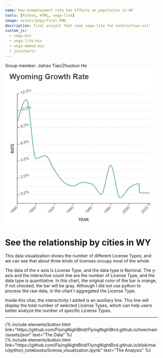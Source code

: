 ```yaml
---
name: How unemployment rate has effects on population in WY
tools: [Python, HTML, vega-lite]
image: assets/pngs/final.PNG
description: final project that uses vega-lite for interactive viz!
custom_js:
  - vega.min
  - vega-lite.min
  - vega-embed.min
  - justcharts
---
```


Group member: Jiahao Tian/Zhuokun He  
![picture](https://github.com/FlyingNightBird/FlyingNightBird.github.io/blob/main/assets/pngs/growth.PNG)

# See the relationship by cities in WY
 This data visualization shows the number of different License Types, and we can see that about three kinds of licenses occupy most of the whole.

The data of the x-axis is License Type, and the data type is Nominal. The y-axis and the interactive count line are the number of License Type, and the data type is quantitative. In this chart, the original color of the bar is orange, if not checked, the bar will be gray. Although I did not use python to process the raw data, in the chart I aggregated the License Type.

Inside this char, the interactivity I added is an auxiliary line. This line will display the total number of selected License Types, which can help users better analyze the number of specific License Types.


<vegachart schema-url="{{ site.baseurl }}/assets/json/population_employment.json" style="width: 100%"></vegachart>

---

<!-- these are written in a combo of html and liquid --> 

<div class="left">
{% include elements/button.html link="https://github.com/FlyingNightBird/FlyingNightBird.github.io/tree/main/assets/json" text="The Data" %}
</div>

<div class="right">
{% include elements/button.html link="https://github.com/FlyingNightBird/FlyingNightBird.github.io/blob/main/python_notebooks/license_visualization.ipynb" text="The Analysis" %}
</div>

